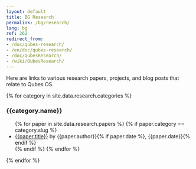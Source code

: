 ```yaml
---
layout: default
title: BG Research
permalink: /bg/research/
lang: bg
ref: 262
redirect_from:
- /doc/qubes-research/
- /en/doc/qubes-research/
- /doc/QubesResearch/
- /wiki/QubesResearch/
---
```


Here are links to various research papers, projects, and blog posts that relate
to Qubes OS.

{% for category in site.data.research.categories %}
  <h3>{{category.name}}</h3>
  <ul class="add-top more-bottom">
  {% for paper in site.data.research.papers %}
    {% if paper.category == category.slug %}
    <li>
      <a href="{{paper.url}}">{{paper.title}}</a> by {{paper.author}}{% if paper.date %}, {{paper.date}}{% endif %}
    </li>
    {% endif %}
  {% endfor %}
  </ul>
{% endfor %}
